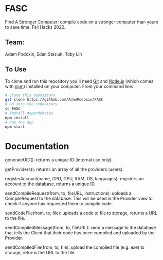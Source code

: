 # FASC

Find A Stronger Computer: compile code on a stronger computer than yours to save time. Fall Hacks 2022.

## Team:

Adam Podoxin, Edan Stasiuk, Toby Lin

## To Use

To clone and run this repository you'll need [Git](https://git-scm.com) and [Node.js](https://nodejs.org/en/download/) (which comes with [npm](http://npmjs.com)) installed on your computer. From your command line:

```bash
# Clone this repository
git clone https://github.com/AdamPodoxin/FASC
# Go into the repository
cd FASC
# Install dependencies
npm install
# Run the app
npm start
```

# Documentation

generateUID(): returns a unique ID (internal use only).

getProviders(): returns an array of all the providers (users).

registerAccount(name, CPU, GPU, RAM, OS, languages): registers an account to the database, returns a unique ID.

sendCompileRequest(from, to, fileURL, instructions): uploads a CompileRequest to the database. This will be used in the Provider view to check if anyone has requested them to compile code.

sendCodeFile(from, to, file): uploads a code to file to storage, returns a URL to the file.

sendCompiledMessage(from, to, fileURL): send a message to the database that tells the Client that their code has been compiled and uploaded by the Provider.

sendCompiledFile(from, to, file): upload the compiled file (e.g. exe) to storage, returns the URL to the file.
